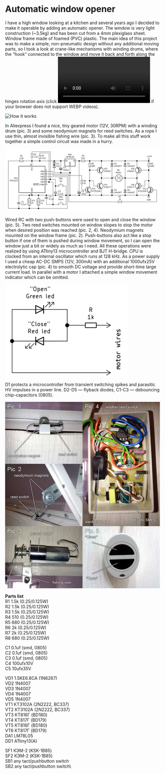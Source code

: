 # Automatic window opener

I have a high window looking at a kitchen and several years ago I decided to make it operable by adding an automatic opener. The window is very light construction (~3.5kg) and has been cut from a 4mm plexiglass sheet. Window frame made of foamed (PVC) plastic.
The main idea of this project was to make a simple, non-pneumatic design without any additional moving parts, so I took a look at crane-like mechanisms with winding drums, where the “hook” connected to the window and move it back and forth along the hinges rotation axis (click ![here](how_it_works.mp4) if your browser does not support WEBP videos).

![How it works](how_it_works.webp)

In Aliexpress I found a nice, tiny geared motor (12V, 30RPM) with a winding drum (pic. 3) and some neodymium magnets for reed switches. As a rope I use thin, almost invisible fishing wire (pic. 3). To make all this stuff work together a simple control circuit was made in a hurry.

![Principal circuit](circuit.png)

Wired RC with two push-buttons were used to open and close the window (pic. 5). Two reed switches mounted on window slopes to stop the motor when desired position was reached (pic. 2, 4). Neodymium magnets mounted on the window frame (pic. 2). Push-buttons also act like a stop button if one of them is pushed during window movement, so I can open the window just a bit or widely as much as I need.
All these operations were realized by using ATtiny13 microcontroller and BJT H-bridge. CPU is clocked from an internal oscillator which runs at 128 kHz.  As a power supply I used a cheap AC-DC SMPS  (12V, 300mA) with an additional 1000ufx25V electrolytic cap (pic. 4) to smooth DC voltage and provide short-time large current load. In parallel with a motor I attached a simple window movement indicator which can be omitted.

![Indicator](indicator.png)

D1 protects a microcontroller from transient switching spikes and parasitic HV impulses in a power line. D2-D5 — flyback diodes, C1-C3 — debouncing chip-capacitors (0805).

![Overview](overview.jpg)

**Parts list**\
R1  1.5k (0.25/0.125W)\
R2  1.5k (0.25/0.125W)\
R3  1.5k  (0.25/0.125W)\
R4  510 (0.25/0.125W)\
R5  680 (0.25/0.125W)\
R6  2k  (0.25/0.125W)\
R7  2k  (0.25/0.125W)\
R8  680  (0.25/0.125W)

C1  0.1uf (smd, 0805)\
C2  0.1uf (smd, 0805)\
C3  0.1uf (smd, 0805)\
C4  100ufx10V\
C5  10ufx35V

VD1 1.5KE6.8CA (1N6267)\
VD2 1N4007\
VD3 1N4007\
VD4 1N4007\
VD5 1N4007\
VT1 КТ3102А (2N2222, BC337)\
VT2 КТ3102А (2N2222, BC337)\
VT3 КТ816Г (BD180)\
VT4 КТ817Г (BD179)\
VT5 КТ816Г (BD180)\
VT6 КТ817Г (BD179)\
DA1 LM78L05\
DD1 ATtiny13(A)

SF1 КЭМ-2 (KSK-1B85)\
SF2 КЭМ-2 (KSK-1B85)\
SB1 any tact/pushbutton switch\
SB2 any tact/pushbutton switch\
